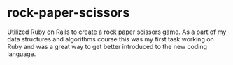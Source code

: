 # rock-paper-scissors
Utilized Ruby on Rails to create a rock paper scissors game. As a part of my data structures and algorithms course this was my first task working on Ruby and was a great way to get better introduced to the new coding language.
